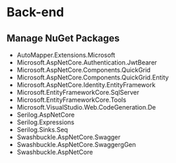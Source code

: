 # Back-end 
## Manage NuGet Packages
- AutoMapper.Extensions.Microsoft
- Microsoft.AspNetCore.Authentication.JwtBearer
- Microsoft.AspNetCore.Components.QuickGrid
- Microsoft.AspNetCore.Components.QuickGrid.Entity
- Microsoft.AspNetCore.Identity.EntityFramework
- Microsoft.EntityFrameworkCore.SqlServer
- Microsoft.EntityFrameworkCore.Tools
- Microsoft.VisualStudio.Web.CodeGeneration.De
- Serilog.AspNetCore
- Serilog.Expressions
- Serilog.Sinks.Seq
- Swashbuckle.AspNetCore.Swagger
- Swashbuckle.AspNetCore.SwaggergGen
- Swashbuckle.AspNetCore
